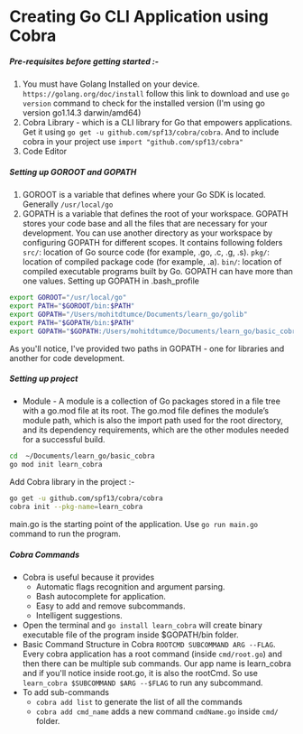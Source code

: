 # Creating Go CLI Application using Cobra

##### Pre-requisites before getting started :-
1. You must have Golang Installed on your device. `https://golang.org/doc/install` follow this link to download and use `go version` command to check for the installed version (I'm using go version go1.14.3 darwin/amd64)
2. Cobra Library - which is a CLI library for Go that empowers applications. Get it using `go get -u github.com/spf13/cobra/cobra`. And to include cobra in your project use `import "github.com/spf13/cobra"`
3. Code Editor

##### Setting up GOROOT and GOPATH
1. GOROOT is a variable that defines where your Go SDK is located. Generally `/usr/local/go`
2. GOPATH is a variable that defines the root of your workspace. GOPATH stores your code base and all the files that are necessary for your development. You can use another directory as your workspace by configuring GOPATH for different scopes. It contains following folders
`src/`: location of Go source code (for example, .go, .c, .g, .s).
`pkg/`: location of compiled package code (for example, .a).
`bin/`: location of compiled executable programs built by Go.
GOPATH can have more than one values. Setting up GOPATH in .bash_profile
```sh
export GOROOT="/usr/local/go"
export PATH="$GOROOT/bin:$PATH"
export GOPATH="/Users/mohitdtumce/Documents/learn_go/golib"
export PATH="$GOPATH/bin:$PATH"
export GOPATH="$GOPATH:/Users/mohitdtumce/Documents/learn_go/basic_cobra"
```
As you'll notice, I've provided two paths in GOPATH - one for libraries and another for code development.

##### Setting up project
- Module - A module is a collection of Go packages stored in a file tree with a go.mod file at its root. The go.mod file defines the module’s module path, which is also the import path used for the root directory, and its dependency requirements, which are the other modules needed for a successful build.
```sh
cd  ~/Documents/learn_go/basic_cobra
go mod init learn_cobra
```
Add Cobra library in the project :-
```sh
go get -u github.com/spf13/cobra/cobra
cobra init --pkg-name=learn_cobra
```
main.go is the starting point of the application. Use `go run main.go` command to run the program.
  
##### Cobra Commands

- Cobra is useful because it provides 
    - Automatic flags recognition and argument parsing.
    - Bash autocomplete for application.
    - Easy to add and remove subcommands.
    - Intelligent suggestions.
- Open the terminal and `go install learn_cobra` will create binary executable file of the program inside $GOPATH/bin folder. 
- Basic Command Structure in Cobra `ROOTCMD SUBCOMMAND ARG --FLAG`.  Every cobra application has a root command (inside `cmd/root.go`) and then there can be multiple sub commands. Our app name is learn_cobra and if you'll notice inside root.go, it is also the rootCmd. So use `learn_cobra $SUBCOMMAND $ARG --$FLAG` to run any subcommand.
- To add sub-commands 
	- `cobra add list` to generate the list of all the commands
	- `cobra add cmd_name` adds a new command `cmdName.go` inside `cmd/` folder.